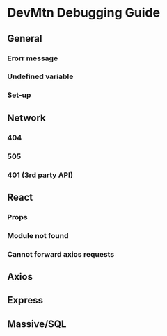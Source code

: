 # DevMtn Debugging Guide

## General

### Erorr message
### Undefined variable
### Set-up

## Network

### 404
### 505
### 401 (3rd party API)

## React

### Props
### Module not found
### Cannot forward axios requests

## Axios

## Express

## Massive/SQL
